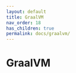 ```yaml
---
layout: default
title: GraalVM
nav_order: 18
has_children: true
permalink: docs/graalvm/
---
```


# GraalVM
